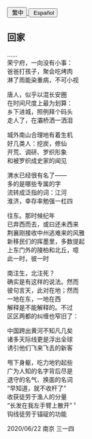 <div class="poetry-container">

<!-- <a href="#/hdl/回家">
<button class="language-switcher"><i class="fa fa-file-word-o fa-fw"></i>&nbsp;简中</button>
</a> -->

<a href="#/ver.cht/回家">
<button class="language-switcher"><i class="fa fa-file-word-o fa-fw"></i>&nbsp;繁中</button>
</a>

<a href="#/ver.es/回家">
<button class="language-switcher"><i class="fa fa-file-word-o fa-fw"></i>&nbsp;Español</button>
</a>

## 回家 <span class="footnote" onclick="footnote1()"><i class="fa fa-file-image-o fa-fw pull-right"></i></span>

……  
荣宁府，一向没有小事：  
爸爸打孩子，聚会吃烤肉  
淋了雨能染重病，不可小视  

唐人，似乎以混长安圈  
在时间尺度上最为划算：  
乡下进城，照例拜个码头  
走人了，在灞桥洒一洒泪  

城外南山合理地有着生机  
好几类人：挖炭，修仙  
开荒、调研、罗织形象  
和被罗织成史家的闻见  

渭水已经很有名了——  
多的是哪些专属的字  
流转成泛指的词：江河  
淮济，幸存率勉强一杠四  

往东。那时候纪年  
已弃西而去，或曰还未西来  
荆襄刚接收中州逃难来的风雅  
新移民们的挥墨里，多数提起  
上东门外的陵柏和北丘，噫  
此一时，彼一时  

南注生，北注死？  
确实是有这样的说法。然而  
彼句言天，此对在地；然而  
一地在东，一地在西  
解释是不能解释的。不过  
区区两都的纠缠也窄旧了：  

中国跨出黄河不知凡几矣  
诸多天际线更是浮出全球  
诱引他们飞来飞去的新客  

甩下身躯，吃力地钓起些  
广为人知的名字背后尽是  
退守的名气、换面的名词  
“早知道，就不收杆了”  
收获徒劳于渔人的分量  
“长发在我左手臂上散开”<span class="footnote" onclick="footnote2()">&nbsp;¹ </span>  
钩线徒劳于锚碇的功能  

<div class="time-note">2020/06/22 南京 三一四</div>

</div>